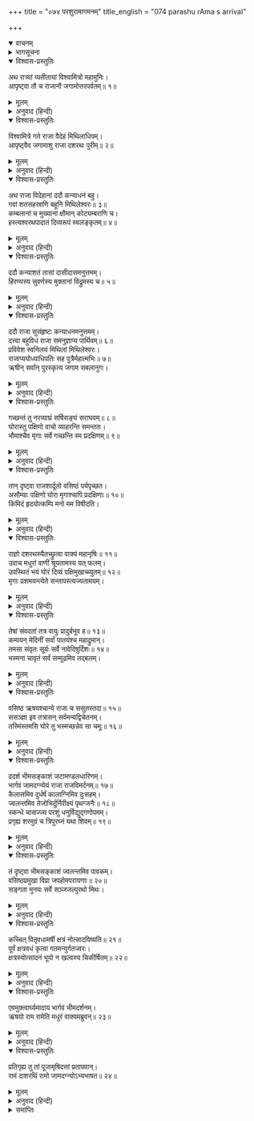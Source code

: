 +++
title = "०७४ परशुरामागमनम्"
title_english = "074 parashu rAma s arrival"

+++
<details open><summary>वाचनम्</summary>
<div caption="श्रीराम-हरिसीताराममूर्ति-घनपाठिभ्यां वचनम्" class="audioEmbed" src="https://archive.org/download/Ramayana-recitation-Sriram-harisItArAmamUrti-Ghanapaati-v2/Kanda_1/Kanda_1_BK-074-Parushu_Ramaa_Gamanam.mp3"></div>
</details>

<details><summary>भागसूचना</summary>

74. विश्वामित्रका अपने आश्रमको प्रस्थान, राजा जनकका कन्याओंको भारी दहेज देकर राजा दशरथ आदिको विदा करना, मार्गमें शुभाशुभ शकुन और परशुरामजीका आगमन
</details>

<details open><summary>विश्वास-प्रस्तुतिः</summary>

अथ रात्र्यां व्यतीतायां विश्वामित्रो महामुनिः।  
आपृष्ट्वा तौ च राजानौ जगामोत्तरपर्वतम्॥ १॥
</details>

<details><summary>मूलम्</summary>

अथ रात्र्यां व्यतीतायां विश्वामित्रो महामुनिः।  
आपृष्ट्वा तौ च राजानौ जगामोत्तरपर्वतम्॥ १॥
</details>

<details><summary>अनुवाद (हिन्दी)</summary>

तदनन्तर जब रात बीती और सबेरा हुआ, तब महामुनि विश्वामित्र राजा जनक और महाराज दशरथ दोनों राजाओंसे पूछकर उनकी स्वीकृति ले उत्तरपर्वतपर (हिमालयकी शाखाभूत पर्वतपर, जहाँ कौशिकीके तटपर उनका आश्रम था, वहाँ) चले गये॥ १॥
</details>

<details open><summary>विश्वास-प्रस्तुतिः</summary>

विश्वामित्रे गते राजा वैदेहं मिथिलाधिपम्।  
आपृष्ट्वैव जगामाशु राजा दशरथः पुरीम्॥ २॥
</details>

<details><summary>मूलम्</summary>

विश्वामित्रे गते राजा वैदेहं मिथिलाधिपम्।  
आपृष्ट्वैव जगामाशु राजा दशरथः पुरीम्॥ २॥
</details>

<details><summary>अनुवाद (हिन्दी)</summary>

विश्वामित्रजीके चले जानेपर महाराज दशरथ भी विदेहराज मिथिलानरेशसे अनुमति लेकर ही शीघ्र अपनी पुरी अयोध्याको जानेके लिये तैयार हो गये॥ २॥
</details>

<details open><summary>विश्वास-प्रस्तुतिः</summary>

अथ राजा विदेहानां ददौ कन्याधनं बहु।  
गवां शतसहस्राणि बहूनि मिथिलेश्वरः॥ ३॥  
कम्बलानां च मुख्यानां क्षौमान् कोट्यम्बराणि च।  
हस्त्यश्वरथपादातं दिव्यरूपं स्वलङ्कृतम्॥ ४॥
</details>

<details><summary>मूलम्</summary>

अथ राजा विदेहानां ददौ कन्याधनं बहु।  
गवां शतसहस्राणि बहूनि मिथिलेश्वरः॥ ३॥  
कम्बलानां च मुख्यानां क्षौमान् कोट्यम्बराणि च।  
हस्त्यश्वरथपादातं दिव्यरूपं स्वलङ्कृतम्॥ ४॥
</details>

<details><summary>अनुवाद (हिन्दी)</summary>

उस समय विदेहराज जनकने अपनी कन्याओंके निमित्त दहेजमें बहुत अधिक धन दिया। उन मिथिला-नरेशने कई लाख गौएँ, कितनी ही अच्छी-अच्छी कालीनें तथा करोड़ोंकी संख्यामें रेशमी और सूती वस्त्र दिये, भाँति-भाँतिके गहनोंसे सजे हुए बहुत-से दिव्य हाथी, घोड़े, रथ और पैदल सैनिक भेंट किये॥ ३-४॥
</details>

<details open><summary>विश्वास-प्रस्तुतिः</summary>

ददौ कन्याशतं तासां दासीदासमनुत्तमम्।  
हिरण्यस्य सुवर्णस्य मुक्तानां विद्रुमस्य च॥ ५॥
</details>

<details><summary>मूलम्</summary>

ददौ कन्याशतं तासां दासीदासमनुत्तमम्।  
हिरण्यस्य सुवर्णस्य मुक्तानां विद्रुमस्य च॥ ५॥
</details>

<details><summary>अनुवाद (हिन्दी)</summary>

अपनी पुत्रियोंके लिये सहेलीके रूपमें उन्होंने सौ-सौ कन्याएँ तथा उत्तम दास-दासियाँ अर्पित कीं। इन सबके अतिरिक्त राजाने उन सबके लिये एक करोड़ स्वर्णमुद्रा, रजतमुद्रा, मोती तथा मूँगे भी दिये॥ ५॥
</details>

<details open><summary>विश्वास-प्रस्तुतिः</summary>

ददौ राजा सुसंहृष्टः कन्याधनमनुत्तमम्।  
दत्त्वा बहुविधं राजा समनुज्ञाप्य पार्थिवम्॥ ६॥  
प्रविवेश स्वनिलयं मिथिलां मिथिलेश्वरः।  
राजाप्ययोध्याधिपतिः सह पुत्रैर्महात्मभिः॥ ७॥  
ऋषीन् सर्वान् पुरस्कृत्य जगाम सबलानुगः।
</details>

<details><summary>मूलम्</summary>

ददौ राजा सुसंहृष्टः कन्याधनमनुत्तमम्।  
दत्त्वा बहुविधं राजा समनुज्ञाप्य पार्थिवम्॥ ६॥  
प्रविवेश स्वनिलयं मिथिलां मिथिलेश्वरः।  
राजाप्ययोध्याधिपतिः सह पुत्रैर्महात्मभिः॥ ७॥  
ऋषीन् सर्वान् पुरस्कृत्य जगाम सबलानुगः।
</details>

<details><summary>अनुवाद (हिन्दी)</summary>

इस प्रकार मिथिलापति राजा जनकने बड़े हर्षके साथ उत्तमोत्तम कन्याधन (दहेज) दिया। नाना प्रकारकी वस्तुएँ दहेजमें देकर महाराज दशरथकी आज्ञा ले वे पुनः मिथिलानगरके भीतर अपने महलमें लौट आये। उधर अयोध्यानरेश राजा दशरथ भी सम्पूर्ण महर्षियोंको आगे करके अपने महात्मा पुत्रों, सैनिकों तथा सेवकोंके साथ अपनी राजधानीकी ओर प्रस्थित हुए॥ ६-७ १/२॥
</details>

<details open><summary>विश्वास-प्रस्तुतिः</summary>

गच्छन्तं तु नरव्याघ्रं सर्षिसङ्घं सराघवम्॥ ८॥  
घोरास्तु पक्षिणो वाचो व्याहरन्ति समन्ततः।  
भौमाश्चैव मृगाः सर्वे गच्छन्ति स्म प्रदक्षिणम्॥ ९॥
</details>

<details><summary>मूलम्</summary>

गच्छन्तं तु नरव्याघ्रं सर्षिसङ्घं सराघवम्॥ ८॥  
घोरास्तु पक्षिणो वाचो व्याहरन्ति समन्ततः।  
भौमाश्चैव मृगाः सर्वे गच्छन्ति स्म प्रदक्षिणम्॥ ९॥
</details>

<details><summary>अनुवाद (हिन्दी)</summary>

उस समय ऋषि-समूह तथा श्रीरामचन्द्रजीके साथ यात्रा करते हुए पुरुषसिंह महाराज दशरथके चारों ओर भयंकर बोली बोलनेवाले पक्षी चहचहाने लगे और भूमिपर विचरनेवाले समस्त मृग उन्हें दाहिने रखकर जाने लगे॥ ८-९॥
</details>

<details open><summary>विश्वास-प्रस्तुतिः</summary>

तान् दृष्ट्वा राजशार्दूलो वसिष्ठं पर्यपृच्छत।  
असौम्याः पक्षिणो घोरा मृगाश्चापि प्रदक्षिणाः॥ १०॥  
किमिदं हृदयोत्कम्पि मनो मम विषीदति।
</details>

<details><summary>मूलम्</summary>

तान् दृष्ट्वा राजशार्दूलो वसिष्ठं पर्यपृच्छत।  
असौम्याः पक्षिणो घोरा मृगाश्चापि प्रदक्षिणाः॥ १०॥  
किमिदं हृदयोत्कम्पि मनो मम विषीदति।
</details>

<details><summary>अनुवाद (हिन्दी)</summary>

उन सबको देखकर राजसिंह दशरथने वसिष्ठजीसे पूछा—‘मुनिवर! एक ओर तो ये भयंकर पक्षी घोर शब्द कर रहे हैं और दूसरी ओर ये मृग हमें दाहिनी ओर करके जा रहे हैं; यह अशुभ और शुभ दो प्रकारका शकुन कैसा? यह मेरे हृदयको कम्पित किये देता है। मेरा मन विषादमें डूबा जाता है’॥ १० १/२॥
</details>

<details open><summary>विश्वास-प्रस्तुतिः</summary>

राज्ञो दशरथस्यैतच्छ्रुत्वा वाक्यं महानृषिः॥ ११॥  
उवाच मधुरां वाणीं श्रूयतामस्य यत् फलम्।  
उपस्थितं भयं घोरं दिव्यं पक्षिमुखाच्च्युतम्॥ १२॥  
मृगाः प्रशमयन्त्येते सन्तापस्त्यज्यतामयम्।
</details>

<details><summary>मूलम्</summary>

राज्ञो दशरथस्यैतच्छ्रुत्वा वाक्यं महानृषिः॥ ११॥  
उवाच मधुरां वाणीं श्रूयतामस्य यत् फलम्।  
उपस्थितं भयं घोरं दिव्यं पक्षिमुखाच्च्युतम्॥ १२॥  
मृगाः प्रशमयन्त्येते सन्तापस्त्यज्यतामयम्।
</details>

<details><summary>अनुवाद (हिन्दी)</summary>

राजा दशरथका यह वचन सुनकर महर्षि वसिष्ठने मधुर वाणीमें कहा—‘राजन्! इस शकुनका जो फल है, उसे सुनिये—आकाशमें पक्षियोंके मुखसे जो बात निकल रही है, वह बताती है कि इस समय कोई घोर भय उपस्थित होनेवाला है, परंतु हमें दाहिने रखकर जानेवाले ये मृग उस भयके शान्त हो जानेकी सूचना दे रहे हैं; इसलिये आप यह चिन्ता छोड़िये’॥ ११-१२ १/२॥
</details>

<details open><summary>विश्वास-प्रस्तुतिः</summary>

तेषां संवदतां तत्र वायुः प्रादुर्बभूव ह॥ १३॥  
कम्पयन् मेदिनीं सर्वां पातयंश्च महाद्रुमान्।  
तमसा संवृतः सूर्यः सर्वे नावेदिषुर्दिशः॥ १४॥  
भस्मना चावृतं सर्वं सम्मूढमिव तद‍्बलम्।
</details>

<details><summary>मूलम्</summary>

तेषां संवदतां तत्र वायुः प्रादुर्बभूव ह॥ १३॥  
कम्पयन् मेदिनीं सर्वां पातयंश्च महाद्रुमान्।  
तमसा संवृतः सूर्यः सर्वे नावेदिषुर्दिशः॥ १४॥  
भस्मना चावृतं सर्वं सम्मूढमिव तद‍्बलम्।
</details>

<details><summary>अनुवाद (हिन्दी)</summary>

इन लोगोंमें इस प्रकार बातें हो ही रही थीं कि वहाँ बड़े जोरोंकी आँधी उठी। वह सारी पृथ्वीको कँपाती हुई बड़े-बड़े वृक्षोंको धराशायी करने लगी। सूर्य अन्धकारसे आच्छन्न हो गये। किसीको दिशाओंका भान न रहा। धूलसे ढक जानेके कारण वह सारी सेना मूर्च्छित-सी हो गयी॥ १३-१४ १/२॥
</details>

<details open><summary>विश्वास-प्रस्तुतिः</summary>

वसिष्ठ ऋषयश्चान्ये राजा च ससुतस्तदा॥ १५॥  
ससञ्ज्ञा इव तत्रासन् सर्वमन्यद्विचेतनम्।  
तस्मिंस्तमसि घोरे तु भस्मच्छन्नेव सा चमूः॥ १६॥
</details>

<details><summary>मूलम्</summary>

वसिष्ठ ऋषयश्चान्ये राजा च ससुतस्तदा॥ १५॥  
ससञ्ज्ञा इव तत्रासन् सर्वमन्यद्विचेतनम्।  
तस्मिंस्तमसि घोरे तु भस्मच्छन्नेव सा चमूः॥ १६॥
</details>

<details><summary>अनुवाद (हिन्दी)</summary>

उस समय केवल वसिष्ठ मुनि, अन्यान्य ऋषियों तथा पुत्रोंसहित राजा दशरथको ही चेत रह गया था, शेष सभी लोग अचेत हो गये थे। उस घोर अन्धकारमें राजाकी वह सेना धूलसे आच्छादित-सी हो गयी थी॥ १५-१६॥
</details>

<details open><summary>विश्वास-प्रस्तुतिः</summary>

ददर्श भीमसङ्काशं जटामण्डलधारिणम्।  
भार्गवं जामदग्न्येयं राजा राजविमर्दनम्॥ १७॥  
कैलासमिव दुर्धर्षं कालाग्निमिव दुःसहम्।  
ज्वलन्तमिव तेजोभिर्दुर्निरीक्ष्यं पृथग्जनैः॥ १८॥  
स्कन्धे चासज्ज्य परशुं धनुर्विद्युद‍्गणोपमम्।  
प्रगृह्य शरमुग्रं च त्रिपुरघ्नं यथा शिवम्॥ १९॥
</details>

<details><summary>मूलम्</summary>

ददर्श भीमसङ्काशं जटामण्डलधारिणम्।  
भार्गवं जामदग्न्येयं राजा राजविमर्दनम्॥ १७॥  
कैलासमिव दुर्धर्षं कालाग्निमिव दुःसहम्।  
ज्वलन्तमिव तेजोभिर्दुर्निरीक्ष्यं पृथग्जनैः॥ १८॥  
स्कन्धे चासज्ज्य परशुं धनुर्विद्युद‍्गणोपमम्।  
प्रगृह्य शरमुग्रं च त्रिपुरघ्नं यथा शिवम्॥ १९॥
</details>

<details><summary>अनुवाद (हिन्दी)</summary>

उस समय राजा दशरथने देखा—क्षत्रिय राजाओंका मान-मर्दन करनेवाले भृगुकुलनन्दन जमदग्निकुमार परशुराम सामनेसे आ रहे हैं। वे बड़े भयानक-से दिखायी देते थे। उन्होंने मस्तकपर बड़ी-बड़ी जटाएँ धारण कर रखी थीं। वे कैलासके समान दुर्जय और कालाग्निके समान दुःसह प्रतीत होते थे। तेजोमण्डलद्वारा जाज्वल्यमान-से हो रहे थे। साधारण लोगोंके लिये उनकी ओर देखना भी कठिन था। वे कंधेपर फरसा रखे और हाथमें विद्युद्‍गणोंके समान दीप्तिमान् धनुष एवं भयंकर बाण लिये त्रिपुरविनाशक भगवान् शिवके समान जान पड़ते थे॥ १७—१९॥
</details>

<details open><summary>विश्वास-प्रस्तुतिः</summary>

तं दृष्ट्वा भीमसङ्काशं ज्वलन्तमिव पावकम्।  
वसिष्ठप्रमुखा विप्रा जपहोमपरायणाः॥ २०॥  
सङ्गता मुनयः सर्वे सञ्जजल्पुरथो मिथः।
</details>

<details><summary>मूलम्</summary>

तं दृष्ट्वा भीमसङ्काशं ज्वलन्तमिव पावकम्।  
वसिष्ठप्रमुखा विप्रा जपहोमपरायणाः॥ २०॥  
सङ्गता मुनयः सर्वे सञ्जजल्पुरथो मिथः।
</details>

<details><summary>अनुवाद (हिन्दी)</summary>

प्रज्वलित अग्निके समान भयानक-से प्रतीत होनेवाले परशुरामको उपस्थित देख जप और होममें तत्पर रहनेवाले वसिष्ठ आदि सभी ब्रह्मर्षि एकत्र हो परस्पर इस प्रकार बातें करने लगे—॥ २० १/२॥
</details>

<details open><summary>विश्वास-प्रस्तुतिः</summary>

कच्चित् पितृवधामर्षी क्षत्रं नोत्सादयिष्यति॥ २१॥  
पूर्वं क्षत्रवधं कृत्वा गतमन्युर्गतज्वरः।  
क्षत्रस्योत्सादनं भूयो न खल्वस्य चिकीर्षितम्॥ २२॥
</details>

<details><summary>मूलम्</summary>

कच्चित् पितृवधामर्षी क्षत्रं नोत्सादयिष्यति॥ २१॥  
पूर्वं क्षत्रवधं कृत्वा गतमन्युर्गतज्वरः।  
क्षत्रस्योत्सादनं भूयो न खल्वस्य चिकीर्षितम्॥ २२॥
</details>

<details><summary>अनुवाद (हिन्दी)</summary>

‘क्या अपने पिताके वधसे अमर्षके वशीभूत हो ये क्षत्रियोंका संहार नहीं कर डालेंगे? पूर्वकालमें क्षत्रियोंका वध करके इन्होंने अपना क्रोध उतार लिया है। अब इनकी बदला लेनेकी चिन्ता दूर हो चुकी है। अतः फिर क्षत्रियोंका संहार करना इनके लिये अभीष्ट नहीं है, यह निश्चयपूर्वक कहा जा सकता है’॥ २१-२२॥
</details>

<details open><summary>विश्वास-प्रस्तुतिः</summary>

एवमुक्त्वार्घ्यमादाय भार्गवं भीमदर्शनम्।  
ऋषयो राम रामेति मधुरं वाक्यमब्रुवन्॥ २३॥
</details>

<details><summary>मूलम्</summary>

एवमुक्त्वार्घ्यमादाय भार्गवं भीमदर्शनम्।  
ऋषयो राम रामेति मधुरं वाक्यमब्रुवन्॥ २३॥
</details>

<details><summary>अनुवाद (हिन्दी)</summary>

ऐसा कहकर ऋषियोंने भयंकर दिखायी देनेवाले भृगुनन्दन परशुरामको अर्घ्य लेकर दिया और ‘राम! राम!’ कहकर उनसे मधुर वाणीमें बातचीत की॥ २३॥
</details>

<details open><summary>विश्वास-प्रस्तुतिः</summary>

प्रतिगृह्य तु तां पूजामृषिदत्तां प्रतापवान्।  
रामं दाशरथिं रामो जामदग्न्योऽभ्यभाषत॥ २४॥
</details>

<details><summary>मूलम्</summary>

प्रतिगृह्य तु तां पूजामृषिदत्तां प्रतापवान्।  
रामं दाशरथिं रामो जामदग्न्योऽभ्यभाषत॥ २४॥
</details>

<details><summary>अनुवाद (हिन्दी)</summary>

ऋषियोंकी दी हुई उस पूजाको स्वीकार करके प्रतापी जमदग्निपुत्र परशुरामने दशरथनन्दन श्रीरामसे इस प्रकार कहा॥ २४॥
</details>

<details><summary>समाप्तिः</summary>

इत्यार्षे श्रीमद्रामायणे वाल्मीकीये आदिकाव्ये बालकाण्डे चतुःसप्ततितमः सर्गः॥ ७४॥  
इस प्रकार श्रीवाल्मीकिनिर्मित आर्षरामायण आदिकाव्यके बालकाण्डमें चौहत्तरवाँ सर्ग पूरा हुआ॥ ७४॥
</details>

